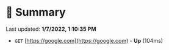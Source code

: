 # 📖 Summary
Last updated: **1/7/2022, 1:10:35 PM**

- `GET` [https://google.com](https://google.com) - **Up** (104ms)
